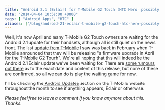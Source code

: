 ```yaml
---
title: "Android 2.1 (Eclair) for T-Mobile G2 Touch (HTC Hero) possibly coming soon?"
date: "2010-04-04 10:58:00 +0000"
tags: [ "Android Apps", "HTC" ]
aliases: ["/blog/android-21-eclair-t-mobile-g2-touch-htc-hero-possibly-coming-soon"]
---
```

Well, it's now April and many T-Mobile G2 Touch owners are waiting for the Android 2.1 update for their handsets, although all is still quiet on the news front. The last [update from T-Mobile](http://support.t-mobile.co.uk/discussions/index?page=forums&topic=801038071f0699e0126d76e2ac5007f9f) I saw was back in February when T-Mobile announced that they will be releasing "a firmware upgrade in April for the T-Mobile G2 Touch". We're all hoping that this will indeed be the Android 2.1 Eclair update we've been waiting for. There are [some rumours out there](http://www.htcheroblog.com/2010/03/27/latest-rumour-mill-on-htc-hero-eclair-update/) as to the exact date and content of this release, but none of these are confirmed, so all we can do is play the waiting game for now.

I'll be checking the[ Android Updates](http://support.t-mobile.co.uk/help-and-support/index?page=home&cat=SOFTWAREDOWNLOADS) section on the T-Mobile website throughout the month to see if anything appears, Eclair or otherwise.

*Please feel free to leave a comment if you know anymore about this. Thanks.*